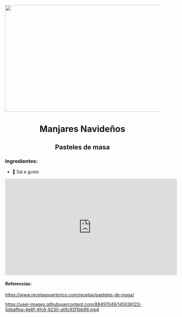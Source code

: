
<div align="center">
<img src="https://media.metrolatam.com/2017/05/08/screen-shot-20170508-at-5.16.16-pm-1200x800.jpg" width="520" height="348" />
  
# Manjares Navideños

## Pasteles de masa

</div>

### Ingredientes:
- 🧂 Sal a gusto

<iframe width="560" height="315" src="https://www.youtube.com/embed/zsk1DIeE05Y" title="YouTube video player" frameborder="0" allow="accelerometer; autoplay; clipboard-write; encrypted-media; gyroscope; picture-in-picture" allowfullscreen></iframe>


#### Referencias:
https://www.recetaspuertorico.com/recetas/pasteles-de-masa/



 https://user-images.githubusercontent.com/88497049/145036123-5dbaffea-4e6f-4fc6-9230-a0fc92f1bb99.mp4

